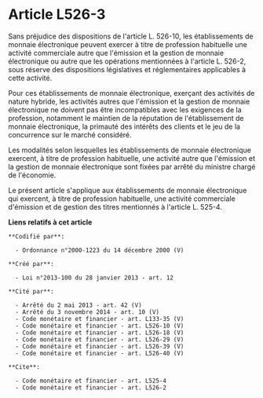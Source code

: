 # Article L526-3

Sans préjudice des dispositions de l'article L. 526-10, les établissements de monnaie électronique peuvent exercer à titre de
profession habituelle une activité commerciale autre que l'émission et la gestion de monnaie électronique ou autre que les
opérations mentionnées à l'article L. 526-2, sous réserve des dispositions législatives et réglementaires applicables à cette
activité. 

Pour ces établissements de monnaie électronique, exerçant des activités de nature hybride, les activités autres que
l'émission et la gestion de monnaie électronique ne doivent pas être incompatibles avec les exigences de la profession,
notamment le maintien de la réputation de l'établissement de monnaie électronique, la primauté des intérêts des clients et le
jeu de la concurrence sur le marché considéré. 

Les modalités selon lesquelles les établissements de monnaie électronique exercent, à titre de profession habituelle, une
activité autre que l'émission et la gestion de monnaie électronique sont fixées par arrêté du ministre chargé de l'économie. 

Le présent article s'applique aux établissements de monnaie électronique qui exercent, à titre de profession habituelle, une
activité commerciale d'émission et de gestion des titres mentionnés à l'article L. 525-4.

**Liens relatifs à cet article**

	**Codifié par**:

	  - Ordonnance n°2000-1223 du 14 décembre 2000 (V)

	**Créé par**:

	  - Loi n°2013-100 du 28 janvier 2013 - art. 12

	**Cité par**:

	  - Arrêté du 2 mai 2013 - art. 42 (V)
	  - Arrêté du 3 novembre 2014 - art. 10 (V)
	  - Code monétaire et financier - art. L133-35 (V)
	  - Code monétaire et financier - art. L526-10 (V)
	  - Code monétaire et financier - art. L526-18 (V)
	  - Code monétaire et financier - art. L526-29 (V)
	  - Code monétaire et financier - art. L526-39 (V)
	  - Code monétaire et financier - art. L526-40 (V)

	**Cite**:

	  - Code monétaire et financier - art. L525-4
	  - Code monétaire et financier - art. L526-2

